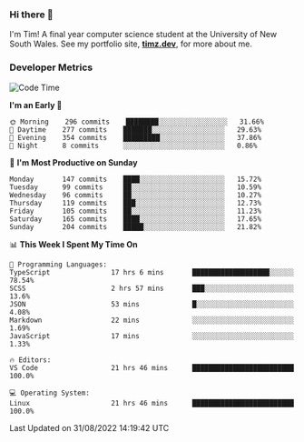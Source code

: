 ### Hi there 👋

I'm Tim! A final year computer science student at the University of New South
Wales. See my portfolio site, <strong><a href="https://timz.dev">timz.dev</a></strong>,
for more about me.

### Developer Metrics

<!-- [![Top Languages](https://github-readme-stats.vercel.app/api/wakatime?username=Tymotex&langs_count=5&custom_title=Top%205%20Languages&hide=Other&theme=material-palenight)](https://github.com/anuraghazra/github-readme-stats) -->

<!--START_SECTION:waka-->
![Code Time](http://img.shields.io/badge/Code%20Time-1%2C004%20hrs%2011%20mins-blue)

**I'm an Early 🐤** 

```text
🌞 Morning    296 commits    ████████░░░░░░░░░░░░░░░░░   31.66% 
🌆 Daytime    277 commits    ███████░░░░░░░░░░░░░░░░░░   29.63% 
🌃 Evening    354 commits    █████████░░░░░░░░░░░░░░░░   37.86% 
🌙 Night      8 commits      ░░░░░░░░░░░░░░░░░░░░░░░░░   0.86%

```
📅 **I'm Most Productive on Sunday** 

```text
Monday       147 commits    ████░░░░░░░░░░░░░░░░░░░░░   15.72% 
Tuesday      99 commits     ██░░░░░░░░░░░░░░░░░░░░░░░   10.59% 
Wednesday    96 commits     ██░░░░░░░░░░░░░░░░░░░░░░░   10.27% 
Thursday     119 commits    ███░░░░░░░░░░░░░░░░░░░░░░   12.73% 
Friday       105 commits    ██░░░░░░░░░░░░░░░░░░░░░░░   11.23% 
Saturday     165 commits    ████░░░░░░░░░░░░░░░░░░░░░   17.65% 
Sunday       204 commits    █████░░░░░░░░░░░░░░░░░░░░   21.82%

```


📊 **This Week I Spent My Time On** 

```text
💬 Programming Languages: 
TypeScript               17 hrs 6 mins       ███████████████████░░░░░░   78.54% 
SCSS                     2 hrs 57 mins       ███░░░░░░░░░░░░░░░░░░░░░░   13.6% 
JSON                     53 mins             █░░░░░░░░░░░░░░░░░░░░░░░░   4.08% 
Markdown                 22 mins             ░░░░░░░░░░░░░░░░░░░░░░░░░   1.69% 
JavaScript               17 mins             ░░░░░░░░░░░░░░░░░░░░░░░░░   1.33%

🔥 Editors: 
VS Code                  21 hrs 46 mins      █████████████████████████   100.0%

💻 Operating System: 
Linux                    21 hrs 46 mins      █████████████████████████   100.0%

```


 Last Updated on 31/08/2022 14:19:42 UTC
<!--END_SECTION:waka-->

<!-- [![Tymotex's GitHub stats](https://github-readme-stats.vercel.app/api?username=Tymotex)](https://github.com/anuraghazra/github-readme-stats) -->
